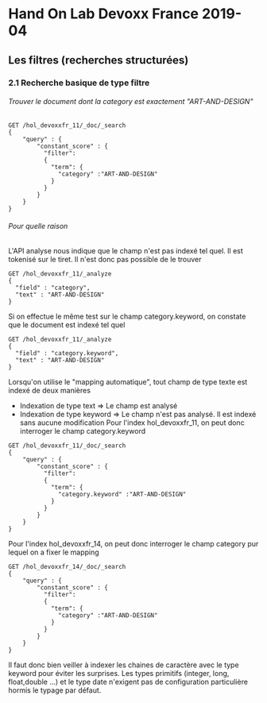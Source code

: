 # Hand On Lab Devoxx France 2019-04
## Les filtres (recherches structurées)
### 2.1 Recherche basique de type filtre


###### Trouver le document dont la category est exactement "ART-AND-DESIGN"
```shell
GET /hol_devoxxfr_11/_doc/_search
{
    "query" : {
        "constant_score" : {
          "filter": 
          {
            "term": {
              "category" :"ART-AND-DESIGN"
            }
          }
        }
    }
}
```    

###### Pour quelle raison
L'API analyse nous indique que le champ n'est pas indexé tel quel. Il est tokenisé sur le tiret. Il n'est donc pas possible de le trouver  
```shell
GET /hol_devoxxfr_11/_analyze
{
  "field" : "category",  
  "text" : "ART-AND-DESIGN"
}
```

Si on effectue le même test sur le champ category.keyword, on constate que le document est indexé tel quel
```shell
GET /hol_devoxxfr_11/_analyze
{
  "field" : "category.keyword",  
  "text" : "ART-AND-DESIGN"
}
```

Lorsqu'on utilise le "mapping automatique", tout champ de type texte est indexé de deux manières 
* Indexation de type text => Le champ est analysé
* Indexation de type keyword => Le champ n'est pas analysé. Il est indexé sans aucune modification
Pour l'index hol_devoxxfr_11, on peut donc interroger le champ category.keyword
```shell
GET /hol_devoxxfr_11/_doc/_search
{
    "query" : {
        "constant_score" : {
          "filter": 
          {
            "term": {
              "category.keyword" :"ART-AND-DESIGN"
            }
          }
        }
    }
}
```

Pour l'index hol_devoxxfr_14, on peut donc interroger le champ category pur lequel on a fixer le mapping
```shell
GET /hol_devoxxfr_14/_doc/_search
{
    "query" : {
        "constant_score" : {
          "filter": 
          {
            "term": {
              "category" :"ART-AND-DESIGN"
            }
          }
        }
    }
}
```

Il faut donc bien veiller à indexer les chaines de caractère avec le type keyword pour éviter les surprises. Les types primitifs (integer, long, float,double ...) et le type date n'exigent pas de configuration particulière hormis le typage par défaut.
